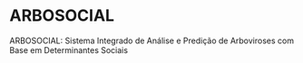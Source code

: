 # ARBOSOCIAL
ARBOSOCIAL: Sistema Integrado de Análise e Predição de Arboviroses com Base em Determinantes Sociais
